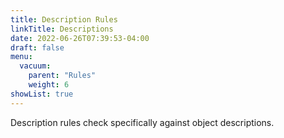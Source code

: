```yaml
---
title: Description Rules
linkTitle: Descriptions
date: 2022-06-26T07:39:53-04:00
draft: false
menu:
  vacuum:
    parent: "Rules"
    weight: 6
showList: true
---
```


Description rules check specifically against object descriptions.